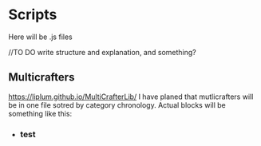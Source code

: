# Scripts

Here will be .js files

//TO DO write structure and explanation, and something?

## Multicrafters

<https://liplum.github.io/MultiCrafterLib/>
I have planed that mutlicrafters will be in one file sotred by category chronology.
Actual blocks will be something like this:

- ### test
